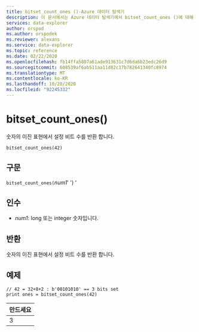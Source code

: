 ```yaml
---
title: bitset_count_ones ()-Azure 데이터 탐색기
description: 이 문서에서는 Azure 데이터 탐색기에서 bitset_count_ones ()에 대해 설명 합니다.
services: data-explorer
author: orspod
ms.author: orspodek
ms.reviewer: alexans
ms.service: data-explorer
ms.topic: reference
ms.date: 02/22/2020
ms.openlocfilehash: fb14ffa5807a61ade913631c7d6da6b23edc26d9
ms.sourcegitcommit: 608539af6ab511aa11d82c17b782641340fc8974
ms.translationtype: MT
ms.contentlocale: ko-KR
ms.lasthandoff: 10/20/2020
ms.locfileid: "92245332"
---
```

# <a name="bitset_count_ones"></a>bitset_count_ones()

숫자의 이진 표현에서 설정 비트 수를 반환 합니다.

```kusto
bitset_count_ones(42)
```

## <a name="syntax"></a>구문

`bitset_count_ones(`*num1*' ') '

## <a name="arguments"></a>인수

* *num1*: long 또는 integer 숫자입니다.

## <a name="returns"></a>반환

숫자의 이진 표현에서 설정 비트 수를 반환 합니다.

## <a name="example"></a>예제

<!-- csl: https://help.kusto.windows.net/Samples -->
```kusto
// 42 = 32+8+2 : b'00101010' == 3 bits set
print ones = bitset_count_ones(42) 
```

|만드세요|
|---|
|3|
